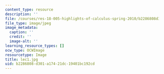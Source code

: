 ```yaml
---
content_type: resource
description: ''
file: /courses/res-18-005-highlights-of-calculus-spring-2010/b2286808d301a17421dc19401bc192cd_lec1.jpg
file_type: image/jpeg
image_metadata:
  caption: ''
  credit: ''
  image-alt: ''
learning_resource_types: []
ocw_type: OCWImage
resourcetype: Image
title: lec1.jpg
uid: b2286808-d301-a174-21dc-19401bc192cd
---
```


